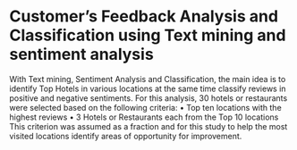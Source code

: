 # Customer’s Feedback Analysis and Classification using Text mining and sentiment analysis
With Text mining, Sentiment Analysis and Classification, the main idea is to identify Top Hotels in various locations at the same time classify reviews in positive and negative sentiments. For this analysis, 30 hotels or restaurants were selected based on the following criteria: 
•	Top ten locations with the highest reviews
•	3 Hotels or Restaurants each from the Top 10 locations 
This criterion was assumed as a fraction and for this study to help the most visited locations identify areas of opportunity for improvement. 
